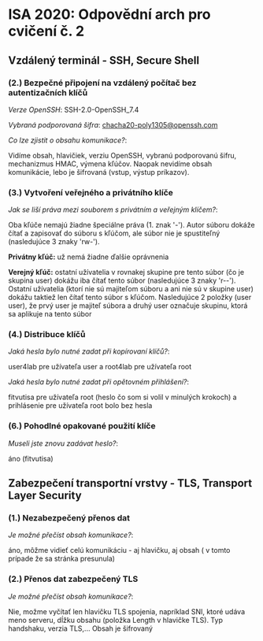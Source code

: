 # ISA 2020: Odpovědní arch pro cvičení č. 2

## Vzdálený terminál - SSH, Secure Shell

### (2.) Bezpečné připojení na vzdálený počítač bez autentizačních klíčů

*Verze OpenSSH*: SSH-2.0-OpenSSH_7.4

*Vybraná podporovaná šifra*: chacha20-poly1305@openssh.com

*Co lze zjistit o obsahu komunikace?*:

Vidíme obsah, hlavičiek, verziu OpenSSH, vybranú podporovanú šifru,  mechanizmus HMAC, výmena kľúčov.
Naopak nevidíme obsah komunikácie, lebo je šifrovaná (vstup, výstup príkazov).

### (3.) Vytvoření veřejného a privátního klíče

*Jak se liší práva mezi souborem s privátním a veřejným klíčem?*:

Oba kľúče nemajú žiadne špeciálne práva (1. znak '-'). Autor súboru dokáže čítať a zapisovať do súboru s kľúčom, ale súbor nie je spustiteľný (nasledujúce 3 znaky 'rw-'). 

**Privátny kľúč:** už nemá žiadne ďalšie oprávnenia

**Verejný kľúč:** ostatní užívatelia v rovnakej skupine pre tento súbor (čo je skupina user) dokážu iba čítať tento súbor (nasledujúce 3 znaky 'r--'). Ostatní užívatelia (ktorí nie sú majiteľom súboru a ani nie sú v skupine user) dokážu taktiež len čítať tento súbor s kľúčom. Nasledujúce 2 položky (user user), že prvý user je majiteľ súbora a druhý user označuje skupinu, ktorá sa aplikuje na tento súbor

### (4.) Distribuce klíčů

*Jaká hesla bylo nutné zadat při kopírovaní klíčů?*: 

user4lab pre užívateľa user a root4lab pre užívateľa root

*Jaká hesla bylo nutné zadat při opětovném přihlášení?*:

fitvutisa pre užívateľa root (heslo čo som si volil v minulých krokoch)
a prihlásenie pre užívateľa root bolo bez hesla

### (6.) Pohodlné opakované použití klíče

*Museli jste znovu zadávat heslo?*:

áno (fitvutisa)

## Zabezpečení transportní vrstvy - TLS, Transport Layer Security

### (1.) Nezabezpečený přenos dat

*Je možné přečíst obsah komunikace?*:

áno, môžme vidieť celú komunikáciu - aj hlavičku, aj obsah ( v tomto prípade že sa stránka presunula)

### (2.) Přenos dat zabezpečený TLS

*Je možné přečíst obsah komunikace?*: 

Nie, možme vyčítať len hlavičku TLS spojenia, napríklad SNI, ktoré udáva meno serveru, dĺžku obsahu (položka Length v hlavičke TLS). Typ handshaku, verzia TLS,... Obsah je šifrovaný
